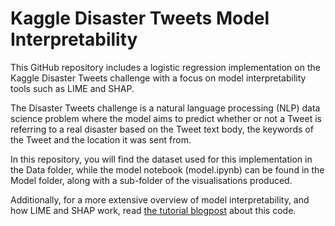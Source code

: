 # Kaggle Disaster Tweets Model Interpretability
This GitHub repository includes a logistic regression implementation on the Kaggle Disaster Tweets challenge with a focus on model interpretability tools such as LIME and SHAP.

The Disaster Tweets challenge is a natural language processing (NLP) data science problem where the model aims to predict whether or not a Tweet is referring to a real disaster based on the Tweet text body, the keywords of the Tweet and the location it was sent from. 

In this repository, you will find the dataset used for this implementation in the Data folder, while the model notebook (model.ipynb) can be found in the Model folder, along with a sub-folder of the visualisations produced.

Additionally, for a more extensive overview of model interpretability, and how LIME and SHAP work, read [the tutorial blogpost](https://medium.com/@kalia_65609/interpreting-an-nlp-model-with-lime-and-shap-834ccfa124e4?source=friends_link&sk=5138faa9efedae67b3852f17a3d885a0) about this code.